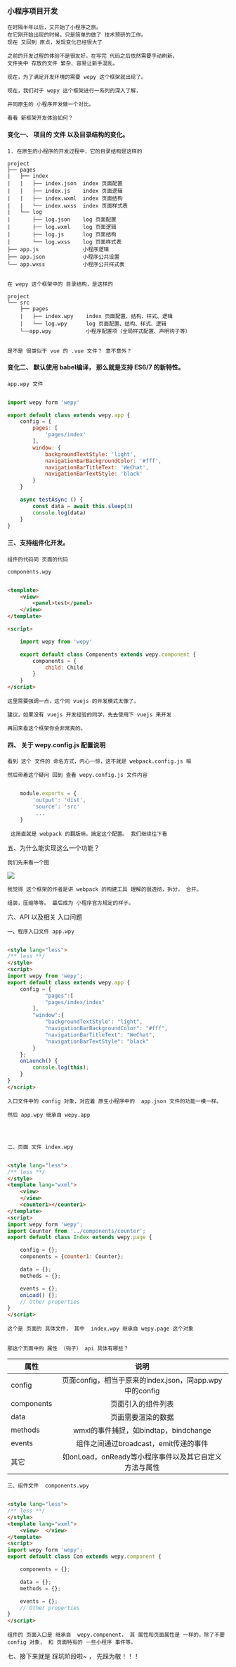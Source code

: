 ### 小程序项目开发

    在时隔半年以后，又开始了小程序之旅。
    在它刚开始出现的时候，只是简单的做了 技术预研的工作。
    现在 又回到 原点，发现变化已经很大了

    之前的开发过程的体验不是很友好，在写完 代码之后依然需要手动刷新，
    文件夹中 存放的文件 繁杂、容易让新手混乱。

    现在，为了满足开发环境的需要 wepy 这个框架就出现了。

    现在，我们对于 wepy 这个框架进行一系列的深入了解，
    
    并同原生的 小程序开发做一个对比。

    看看 新框架开发体验如何？ 


#### 变化一、 项目的 文件 以及目录结构的变化。

    1. 在原生的小程序的开发过程中，它的目录结构是这样的

    project
    ├── pages
    |   ├── index
    |   |   ├── index.json  index 页面配置
    |   |   ├── index.js    index 页面逻辑
    |   |   ├── index.wxml  index 页面结构
    |   |   └── index.wxss  index 页面样式表
    |   └── log
    |       ├── log.json    log 页面配置
    |       ├── log.wxml    log 页面逻辑
    |       ├── log.js      log 页面结构
    |       └── log.wxss    log 页面样式表
    ├── app.js              小程序逻辑
    ├── app.json            小程序公共设置
    └── app.wxss            小程序公共样式表


    在 wepy 这个框架中的 目录结构，是这样的

    project
    └── src
        ├── pages
        |   ├── index.wpy    index 页面配置、结构、样式、逻辑
        |   └── log.wpy      log 页面配置、结构、样式、逻辑
        └──app.wpy           小程序配置项（全局样式配置、声明钩子等）

    
    是不是 很类似于 vue 的 .vue 文件？ 意不意外？


#### 变化二、 默认使用 babel编译， 那么就是支持 ES6/7 的新特性。

    app.wpy 文件

```javascript

import wepy form 'wepy'

export default class extends wepy.app {
    config = {
        pages: [
            'pages/index'
        ],
        window: {
            backgroundTextStyle: 'light',
            navigationBarBackgroundColor: '#fff',
            navigationBarTitleText: 'WeChat',
            navigationBarTextStyle: 'black'
        }
    }

    async testAsync () {
        const data = await this.sleep(3)
        console.log(data)
    }
}

```



####  三、支持组件化开发。

    组件的代码同 页面的代码

    components.wpy

```html

<template>
    <view>
        <panel>test</panel>
    </view>
</template>

<script>

    import wepy from 'wepy'

    export default class Components extends wepy.component {
        components = {
            child: Child
        }
    }
</script>

```
    这里需要强调一点，这个同 vuejs 的开发模式太像了。

    建议，如果没有 vuejs 开发经验的同学，先去使用下 vuejs 来开发

    再回来看这个框架你会非常爽的。




#### 四、 关于 wepy.config.js 配置说明

    看到 这个 文件的 命名方式，内心一惊，这不就是 webpack.config.js 嘛

    然后带着这个疑问 回到 查看 wepy.config.js 文件内容

```javascript    

    module.exports = {
        'output': 'dist',
        'source': 'src'
         ...
    }

```

     这简直就是 webpack 的翻版嘛，搞定这个配置。 我们继续往下看



五、为什么能实现这么一个功能？

    我们先来看一个图

![](https://cloud.githubusercontent.com/assets/2182004/22774706/422375b0-eee3-11e6-9046-04d9cd3aa429.png)

    我觉得 这个框架的作者是讲 webpack 的构建工具 理解的很透彻，拆分， 合并。

    组装，压缩等等。 最后成为 小程序官方规定的样子。




六、API 以及相关 入口问题


    一、程序入口文件 app.wpy


```html

<style lang="less">
/** less **/
</style>
<script>
import wepy from 'wepy';
export default class extends wepy.app {
    config = {
            "pages":[
            "pages/index/index"
        ],
        "window":{
            "backgroundTextStyle": "light",
            "navigationBarBackgroundColor": "#fff",
            "navigationBarTitleText": "WeChat",
            "navigationBarTextStyle": "black"
        }
    };
    onLaunch() {
        console.log(this);
    }
}
</script>

```

    入口文件中的 config 对象，对应着 原生小程序中的  app.json 文件的功能一模一样。

    然后 app.wpy 继承自 wepy.app




    二、页面 文件 index.wpy

```html

<style lang="less">
/** less **/
</style>
<template lang="wxml">
    <view>
    </view>
    <counter1></counter1>
</template>
<script>
import wepy form 'wepy';
import Counter from '../components/counter';
export default class Index extends wepy.page {

    config = {};
    components = {counter1: Counter};

    data = {};
    methods = {};

    events = {};
    onLoad() {};
    // Other properties
}
</script>

```

    这个是 页面的 具体文件， 其中  index.wpy 继承自 wepy.page 这个对象

    
    那这个页面中的 属性 （钩子） api 具体有哪些？


| 属性           | 说明           |
| -------------  |:-------------:|
| config         | 页面config，相当于原来的index.json，同app.wpy中的config |
| components     | 页面引入的组件列表      |
| data           | 页面需要渲染的数据      |
| methods        | wmxl的事件捕捉，如bindtap，bindchange      |
| events         | 组件之间通过broadcast，emit传递的事件      |
| 其它           | 如onLoad，onReady等小程序事件以及其它自定义方法与属性      |


    
    三、组件文件  components.wpy

```html

<style lang="less">
/** less **/
</style>
<template lang="wxml">
    <view>  </view>
</template>
<script>
import wepy form 'wepy';
export default class Com extends wepy.component {

    components = {};

    data = {};
    methods = {};

    events = {};
    // Other properties
}
</script>

```

    组件的 页面入口是 继承自  wepy.component， 其 属性和页面属性是 一样的，除了不要 config 对象， 和 页面特有的 一些小程序 事件等。



七、接下来就是 踩坑阶段啦~ ， 先踩为敬！！！
